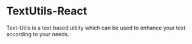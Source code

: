 # TextUtils-React
Text-Utils is a text based utility which can be used to enhance your text according to your needs.
